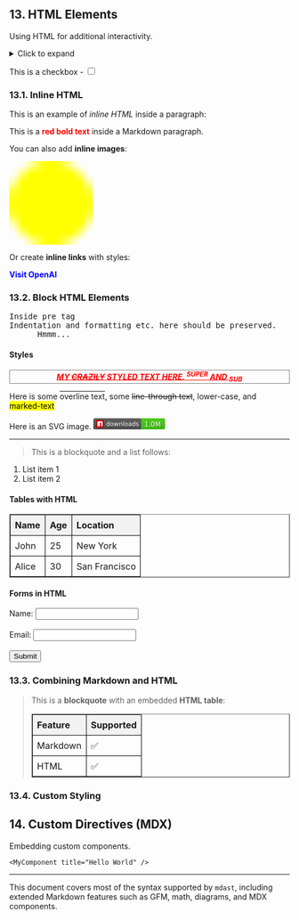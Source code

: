 ## 13. HTML Elements

Using HTML for additional interactivity.

<details>
  <summary>Click to expand</summary>
  This is hidden content.
</details>

This is a checkbox - <input type="checkbox" />

### 13.1. Inline HTML

This is an example of <em>inline HTML</em> inside a paragraph:

This is a <span style="color: red; font-weight: bold;">red bold text</span> inside a Markdown paragraph.

You can also add **inline images**:

<img src="data:image/png;base64,iVBORw0KGgoAAAANSUhEUgAAAAoAAAAKCAYAAACNMs+9AAAAYElEQVQYV2NkgIL//xmCgcxMIHaGCu0F0tMZGRnWgviMIAKoqANIlcM0odGtQMU1jEBFPkCJzTgUwYS9QAoPAHn2BBQeBCn8AFTET0DhR5IUEm21J9DabQQ9Q3TwEBvgACT3J/F3uWU/AAAAAElFTkSuQmCC" alt="Sample Image" width="150" height="150" style="border-radius: 10px;" />

Or create **inline links** with styles:

<a href="https://openai.com" target="_blank" style="color: blue; text-decoration: none; font-weight: bold;">Visit OpenAI</a>

<h3>13.2. Block HTML Elements</h3>

<pre>
Inside pre tag
Indentation and formatting etc. here should be preserved.
      Hmmm...
</pre>

#### Styles

<p style="color: red; border: 1px solid gray; text-align: center; font-weight: bold; font-style: oblique; text-decoration: underline; text-transform: uppercase;">My <s>crazily</s> styled text here. <sup>super</sup> and <sub>sub</sub> </p>

<p>Here is some <span style="text-decoration: overline;">overline text</span>, some <span style="text-decoration: line-through;">line-through text</span>, <span style="text-transform: lowercase;">lower-case</span>, and <mark>marked-text</mark></p>

<p>
Here is an SVG image.
<svg xmlns='http://www.w3.org/2000/svg' xmlns:xlink='http://www.w3.org/1999/xlink' width='129' height='20' aria-label='downloads: 1.0M'><linearGradient id='b' x2='0' y2='100%'><stop offset='0' stop-color='#bbb' stop-opacity='.1'/><stop offset='1' stop-opacity='.1'/></linearGradient><clipPath id='a'><rect width='129' height='20' fill='#fff' rx='3'/></clipPath><g clip-path='url(#a)'><path fill='#555' d='M0 0h86v20H0z'/><path fill='#4c1' d='M86 0h67v20H86z'/><path fill='url(#b)' d='M0 0h129v20H0z'/></g><g fill='#fff' font-family='Verdana,Geneva,DejaVu Sans,sans-serif' font-size='110' text-anchor='middle' text-rendering='geometricPrecision'><image xlink:href='data:image/svg+xml;base64,PHN2ZyB4bWxucz0iaHR0cDovL3d3dy53My5vcmcvMjAwMC9zdmciIHZpZXdCb3g9IjAgMCA0MCA0MCI+PHBhdGggZD0iTTAgMGg0MHY0MEgwVjB6IiBmaWxsPSIjY2IwMDAwIi8+PHBhdGggZmlsbD0iI2ZmZiIgZD0iTTcgN2gyNnYyNmgtN1YxNGgtNnYxOUg3eiIvPjwvc3ZnPg==' width='14' height='14' x='5' y='3'/><text x='525' y='150' fill='#010101' fill-opacity='.3' aria-hidden='true' textLength='590' transform='scale(.1)'>downloads</text><text x='525' y='140' textLength='590' transform='scale(.1)'>downloads</text><text x='978' y='142' fill='#010101' fill-opacity='.3' aria-hidden='true' transform='scale(.11)'>1.0M</text><text x='968' y='135' transform='scale(.11)'>1.0M</text></g></svg>
</p>

<hr />

<blockquote>This is a blockquote and a list follows:</blockquote>

<ol>
<li>List item 1</li>
<li>List item 2</li>
</ol>

#### Tables with HTML

<table border="1" cellspacing="0" cellpadding="10">
    <tr>
        <th>Name</th>
        <th>Age</th>
        <th>Location</th>
    </tr>
    <tr>
        <td>John</td>
        <td align="center">25</td>
        <td>New York</td>
    </tr>
    <tr>
        <td>Alice</td>
        <td>30</td>
        <td>San Francisco</td>
    </tr>
</table>

#### Forms in HTML

<form action="#" method="post">
    <label for="name">Name:</label>
    <input type="text" id="name" name="name" /><br><br>    
    <label for="email">Email:</label>
    <input type="email" id="email" name="email" /><br><br>    
    <input type="submit" value="Submit" />
</form>

### 13.3. Combining Markdown and HTML

> This is a **blockquote** with an embedded **HTML table**:
>
> <table border="1">
>   <tr>
>     <th>Feature</th>
>     <th>Supported</th>
>   </tr>
>   <tr>
>     <td>Markdown</td>
>     <td>✅</td>
>   </tr>
>   <tr>
>     <td>HTML</td>
>     <td>✅</td>
>   </tr>
> </table>

### 13.4. Custom Styling

<style>
    table {
        border-collapse: collapse;
        width: 100%;
    }
    th, td {
        border: 1px solid black;
        padding: 8px;
        text-align: left;
    }
    th {
        background-color: #f2f2f2;
    }
</style>

## 14. Custom Directives (MDX)

Embedding custom components.

```mdx
<MyComponent title="Hello World" />
```

---

This document covers most of the syntax supported by `mdast`, including extended Markdown features such as GFM, math, diagrams, and MDX components.
